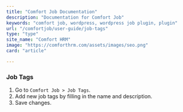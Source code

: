 ```yaml
---
title: "Comfort Job Documentation"
description: "Documentation for Comfort Job"
keywords: "comfort job, wordpress, wordpress job plugin, plugin"
url: "/comfortjob/user-guide/job-tags"
type: "type"
site_name: "Comfort HRM"
image: "https://comforthrm.com/assets/images/seo.png"
card: "article"

---
```


### Job Tags

1. Go to `Comfort Job > Job Tags`.
2. Add new job tags by filling in the name and description.
3. Save changes.


